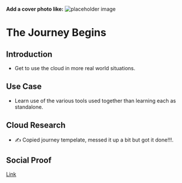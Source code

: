 <!-- This template removes the micro tutorial for a quicker post and removes images for a full template check out the 000-DAY-ARTICLE-LONG-TEMPLATE.MD-->

**Add a cover photo like:**
![placeholder image](https://via.placeholder.com/1200x600)

# The Journey Begins

## Introduction
- Get to use the cloud in more real world situations.

## Use Case

- Learn use of the various tools used together than learning each as standalone.

## Cloud Research

- ✍️ Copied journey tempelate, messed it up a bit but got it done!!!.

## Social Proof

[Link](https://www.linkedin.com/posts/seventh-letterman-216857180_day1-of-100daysofcloud-created-repo-on-github-activity-6923360395826991104-sH-N?utm_source=linkedin_share&utm_medium=member_desktop_web)
